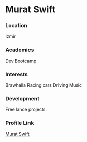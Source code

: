 # Murat Swift

### Location

İzmir

### Academics

Dev Bootcamp

### Interests

Brawhalla
Racing cars
Driving
Music

### Development

Free lance projects.

### Profile Link

[Murat Swift](https://github.com/Swift-ui)
